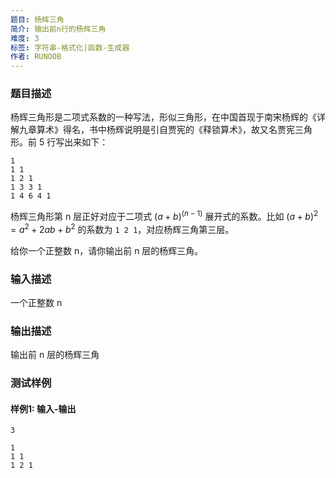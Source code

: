 ```yaml
---
题目: 杨辉三角
简介: 输出前n行的杨辉三角
难度: 3
标签: 字符串-格式化|函数-生成器
作者: RUNOOB
---
```


### 题目描述

杨辉三角形是二项式系数的一种写法，形似三角形，在中国首现于南宋杨辉的《详解九章算术》得名，书中杨辉说明是引自贾宪的《释锁算术》，故又名贾宪三角形。前 5 行写出来如下：

```
1
1 1
1 2 1
1 3 3 1
1 4 6 4 1
```

杨辉三角形第 n 层正好对应于二项式 $(a+b)^(n-1)$ 展开式的系数。比如 $(a+b)^2=a^2+2ab+b^2$ 的系数为 `1 2 1`，对应杨辉三角第三层。

给你一个正整数 n，请你输出前 n 层的杨辉三角。

### 输入描述

一个正整数 n

### 输出描述

输出前 n 层的杨辉三角

### 测试样例

#### 样例1: 输入-输出

```
3
```

```
1
1 1
1 2 1
```

